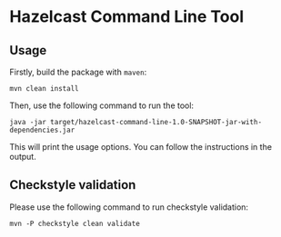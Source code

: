 # Hazelcast Command Line Tool

## Usage

Firstly, build the package with `maven`:

```
mvn clean install
```

Then, use the following command to run the tool:

```
java -jar target/hazelcast-command-line-1.0-SNAPSHOT-jar-with-dependencies.jar
```

This will print the usage options. You can follow the instructions in the output.

## Checkstyle validation

Please use the following command to run checkstyle validation:

```
mvn -P checkstyle clean validate
```
